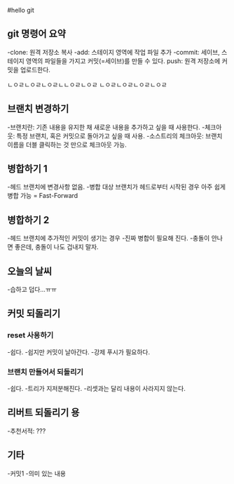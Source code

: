 #hello git

## git 명령어 요약
 
 -clone: 원격 저장소 복사
 -add: 스테이지 영역에 작업 파일 추가
 -commit: 세이브, 스테이지 영역의 파일들을 가지고 커밋(=세이브)를 만들 수 있다.
 push: 원격 저장소에 커밋을 업로드한다.

 

 ㄴㅇㄹㄴㅇㄹㄴㅇㄹㄴㄴㅇㄹㄴㅇㄹ
 ㄴㅇㄹㄴㅇㄹㄴㅇㄹㄴㅇㄹ

 ## 브랜치 변경하기

 -브랜치란: 기존 내용을 유지한 채 새로운 내용을 추가하고 싶을 때 사용한다.
 -체크아웃: 특정 브랜치, 혹은 커밋으로 돌아가고 싶을 때 사용.
 -소스트리의 체크아웃: 브랜치 이름을 더블 클릭하는 것 만으로 체크아웃 가능.
 
 ## 병합하기 1
 -헤드 브랜치에 변경사항 없음.
 -병합 대상 브랜치가 헤드로부터 시작된 경우 아주 쉽게 병합 가능 = Fast-Forward

 ## 병합하기 2
 -헤드 브랜치에 추가적인 커밋이 생기는 경우
 -진짜 병합이 필요해 진다.
 -충돌이 안나면 좋은데, 충돌이 나도 겁내지 말자.

 ## 오늘의 날씨
 -습하고 덥다...ㅠㅠ
 
 ## 커밋 되돌리기

 ### reset 사용하기
 -쉽다.
 -쉽지만 커밋이 날아간다.
 -강제 푸시가 필요하다.

  ### 브랜치 만들어서 되돌리기
 -쉽다.
 -트리가 지저분해진다.
 -리셋과는 달리 내용이 사라지지 않는다.

 ## 리버트 되돌리기 용
 -추천서적: ???
 
 ## 기타
 -커밋1
 -의미 있는 내용